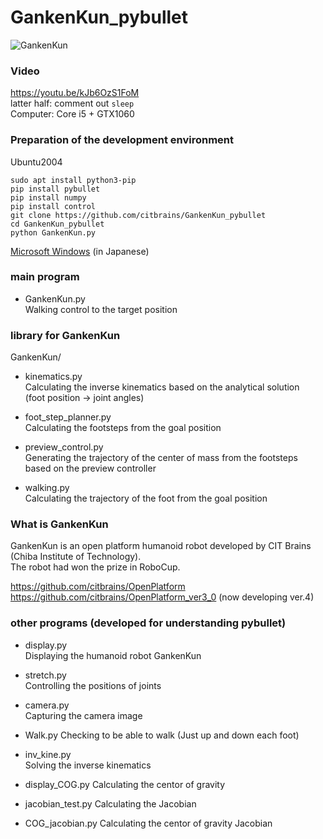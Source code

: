 # GankenKun_pybullet

![GankenKun](https://user-images.githubusercontent.com/5755200/79035466-fd011080-7bf9-11ea-807a-227fc551c4ad.jpg)

### Video
https://youtu.be/kJb6OzS1FoM  
latter half: comment out `sleep`  
Computer: Core i5 + GTX1060

### Preparation of the development environment

Ubuntu2004
```
sudo apt install python3-pip
pip install pybullet
pip install numpy
pip install control
git clone https://github.com/citbrains/GankenKun_pybullet
cd GankenKun_pybullet
python GankenKun.py
```


[Microsoft Windows](https://github.com/citbrains/GankenKun_pybullet/wiki/%E9%96%8B%E7%99%BA%E7%92%B0%E5%A2%83%E3%81%AE%E6%BA%96%E5%82%99) (in Japanese)


### main program

- GankenKun.py  
Walking control to the target position

### library for GankenKun

GankenKun/  

- kinematics.py  
Calculating the inverse kinematics based on the analytical solution  
(foot position -> joint angles)  

- foot_step_planner.py  
Calculating the footsteps from the goal position  

- preview_control.py  
Generating the trajectory of the center of mass from the footsteps based on the preview controller  

- walking.py  
Calculating the trajectory of the foot from the goal position  

### What is GankenKun

GankenKun is an open platform humanoid robot developed by CIT Brains (Chiba Institute of Technology).  
The robot had won the prize in RoboCup.  

https://github.com/citbrains/OpenPlatform  
https://github.com/citbrains/OpenPlatform_ver3_0 (now developing ver.4)  

### other programs (developed for understanding pybullet)  

- display.py  
Displaying the humanoid robot GankenKun  

- stretch.py  
Controlling the positions of joints  

- camera.py  
Capturing the camera image  

- Walk.py
Checking to be able to walk (Just up and down each foot)  

- inv_kine.py  
Solving the inverse kinematics  

- display_COG.py
Calculating the centor of gravity  

- jacobian_test.py
Calculating the Jacobian  

- COG_jacobian.py
Calculating the centor of gravity Jacobian  
